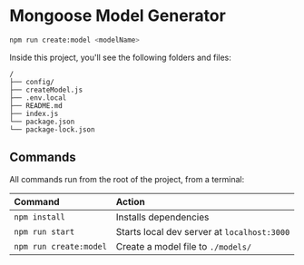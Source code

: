 # Mongoose Model Generator

```sh
npm run create:model <modelName>
```

Inside this project, you'll see the following folders and files:

```text
/
├── config/
├── createModel.js
├── .env.local
├── README.md
├── index.js
└── package.json
└── package-lock.json
```

## Commands

All commands run from the root of the project, from a terminal:

| Command                | Action                                      |
| :--------------------- | :------------------------------------------ |
| `npm install`          | Installs dependencies                       |
| `npm run start`        | Starts local dev server at `localhost:3000` |
| `npm run create:model` | Create a model file to `./models/`          |
